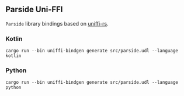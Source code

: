 ## Parside Uni-FFI
`Parside` library bindings based on [uniffi-rs](https://github.com/mozilla/uniffi-rs).

### Kotlin
```
cargo run --bin uniffi-bindgen generate src/parside.udl --language kotlin
```

### Python
```
cargo run --bin uniffi-bindgen generate src/parside.udl --language python
```
